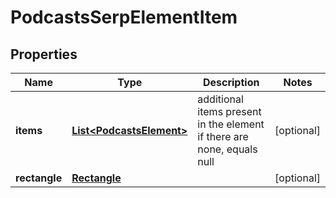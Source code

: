 

# PodcastsSerpElementItem


## Properties

| Name | Type | Description | Notes |
|------------ | ------------- | ------------- | -------------|
|**items** | [**List&lt;PodcastsElement&gt;**](PodcastsElement.md) | additional items present in the element if there are none, equals null |  [optional] |
|**rectangle** | [**Rectangle**](Rectangle.md) |  |  [optional] |



